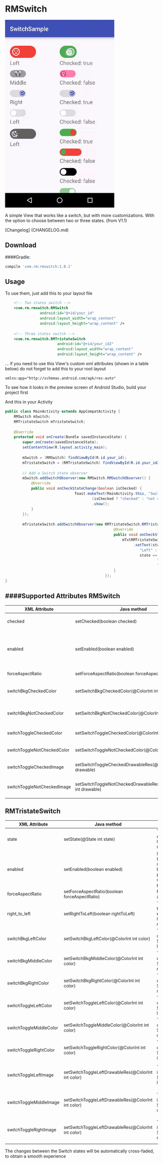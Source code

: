 RMSwitch
======

<img src="switch-sample.gif" title="sample" />

A simple View that works like a switch, but with more customizations. 
With the option to choose between two or three states. (from V1.1)

[Changelog] (CHANGELOG.md)

Download
------
####Gradle:
```groovy
compile 'com.rm:rmswitch:1.0.1'
```

## Usage

To use them, just add this to your layout file

```xml
    <!-- Two states switch -->
    <com.rm.rmswitch.RMSwitch
                android:id="@+id/your_id"
                android:layout_width="wrap_content"
                android:layout_height="wrap_content" />
                
    <!-- Three states switch -->                
    <com.rm.rmswitch.RMTristateSwitch
                        android:id="@+id/your_id2"
                        android:layout_width="wrap_content"
                        android:layout_height="wrap_content" />
```

... if you need to use this View's custom xml attributes (shown in a table below) do not forget to add this to your root layout
```
xmlns:app="http://schemas.android.com/apk/res-auto"
```


To see how it looks in the preview screen of Android Studio, build your project first

And this in your Activity
```java
public class MainActivity extends AppCompatActivity {
    RMSwitch mSwitch;
    RMTristateSwitch mTristateSwitch;
    
    @Override
    protected void onCreate(Bundle savedInstanceState) {
        super.onCreate(savedInstanceState);
        setContentView(R.layout.activity_main);
        
        mSwitch = (RMSwitch) findViewById(R.id.your_id);
        mTristateSwitch = (RMTristateSwitch) findViewById(R.id.your_id2);
        
        // Add a Switch state observer
        mSwitch.addSwitchObserver(new RMSwitch.RMSwitchObserver() {
            @Override
            public void onCheckStateChange(boolean isChecked) {
                                Toast.makeText(MainActivity.this, "Switch state: " + 
                                        (isChecked ? "checked" : "not checked"), Toast.LENGTH_LONG)
                                        .show();
            }
        });
        
        mTristateSwitch.addSwitchObserver(new RMTristateSwitch.RMTristateSwitchObserver() {
                                                  @Override
                                                  public void onCheckStateChange(@RMTristateSwitch.State int state) {
                                                      mTxtRMTristateSwitchState2
                                                           .setText(state == RMTristateSwitch.STATE_LEFT ?
                                                              "Left" :
                                                              state == RMTristateSwitch.STATE_MIDDLE ?
                                                                      "Middle" :
                                                                      "Right");
                                                  }
                                              });
}
```

####Supported Attributes
RMSwitch
------
| XML Attribute                 | Java method                                                     	| Description                                                                                                     	| Default value                                      	            |
|-------------------------	    |-----------------------------------------------------------------	|-----------------------------------------------------------------------------------------------------------------	|----------------------------------------------------	            |
| checked                  	    | setChecked(boolean checked)                                     	| The initial state of the Switch, if checked or not                                                              	| false                                              	            |
| enabled                  	    | setEnabled(boolean enabled)                                     	| If not enabled, the Switch will not be clickable, but it is still possible to change its state programmatically 	| true                                               	            |
| forceAspectRatio         	    | setForceAspectRatio(boolean forceAspectRatio)                   	| Force the Switch aspect ratio                                                                                   	| true                                               	            |
| switchBkgCheckedColor    	    | setSwitchBkgCheckedColor(@ColorInt int color)                   	| The background color of the Switch if checked                                                                   	| your current theme colorControlHighlight attribute 	            |
| switchBkgNotCheckedColor 	    | setSwitchBkgNotCheckedColor(@ColorInt int color)                	| The background color of the Switch if not checked                                                               	| the same as switchBkgCheckedColor                	                |
| switchToggleCheckedColor      | setSwitchToggleCheckedColor(@ColorInt int color)                	| The color of the Switch toggle if checked                                                                       	| your current theme colorAccent attribute           	            |
| switchToggleNotCheckedColor   | setSwitchToggleNotCheckedColor(@ColorInt int color)             	| The color of the Switch toggle if not checked                                                                   	| white                                              	            |
| switchToggleCheckedImage      | setSwitchToggleCheckedDrawableRes(@DrawableRes int drawable)    	| The image to be shown on the toggle if checked                                                                  	| the same as switchToggleNotCheckedImage if set, none otherwise    |
| switchToggleNotCheckedImage   | setSwitchToggleNotCheckedDrawableRes(@DrawableRes int drawable) 	| The image to be shown on the toggle if not checked                                                              	| the same as switchToggleCheckedImage if set, none otherwise       |

RMTristateSwitch
------
| XML Attribute                 | Java method                                                     	| Description                                                                                                     	| Default value                                      	            |
|-------------------------	    |-----------------------------------------------------------------	|-----------------------------------------------------------------------------------------------------------------	|----------------------------------------------------	            |
| state                  	    | setState(@State int state)                                     	| The initial state of the Switch, if left, middle or right                                                         | left                                              	            |
| enabled                  	    | setEnabled(boolean enabled)                                     	| If not enabled, the Switch will not be clickable, but it is still possible to change its state programmatically 	| true                                               	            |
| forceAspectRatio         	    | setForceAspectRatio(boolean forceAspectRatio)                   	| Force the Switch aspect ratio                                                                                   	| true                                               	            |
| right_to_left                 | setRightToLeft(boolean rightToLeft)                               | The direction of the switch at every tap, if from left to right or right to left                                  | false
| switchBkgLeftColor    	    | setSwitchBkgLeftColor(@ColorInt int color)                   	    | The background color of the Switch if in the left state                                                           | your current theme colorControlHighlight attribute 	            |
| switchBkgMiddleColor    	    | setSwitchBkgMiddleColor(@ColorInt int color)                   	| The background color of the Switch if in the middle state                                                         | the same as switchBkgLeftColor                      	            |
| switchBkgRightColor    	    | setSwitchBkgRightColor(@ColorInt int color)                   	| The background color of the Switch if in the right state                                                     	    | the same as switchBkgLeftColor                     	            |
| switchToggleLeftColor    	    | setSwitchToggleLeftColor(@ColorInt int color)                   	| The background color of the Switch if in the left state                                                           | white                                              	            |
| switchToggleMiddleColor    	| setSwitchToggleMiddleColor(@ColorInt int color)                   | The background color of the Switch if in the middle state                                                         | your current theme primaryColor attribute          	            |
| switchToggleRightColor    	| setSwitchToggleRightColor(@ColorInt int color)                   	| The background color of the Switch Toggle if in the right state                                                   | your current theme accentColor attribute          	            |
| switchToggleLeftImage    	    | setSwitchToggleLeftDrawableRes(@ColorInt int color)               | The toggle image of the Switch if in the left state                                                               | the same as the one of the other states toggle image if at least one set, none otherwise 	    |
| switchToggleMiddleImage    	| setSwitchToggleLeftDrawableRes(@ColorInt int color)               | The toggle image of the Switch if in the middle state                                                             | the same as the one of the other states toggle image if at least one set, none otherwise 	    |
| switchToggleRightImage    	| setSwitchToggleLeftDrawableRes(@ColorInt int color)               | The toggle image of the Switch if in the right state                                                              | the same as the one of the other states toggle image if at least one set, none otherwise 	    |

The changes between the Switch states will be automatically cross-faded, to obtain a smooth experience